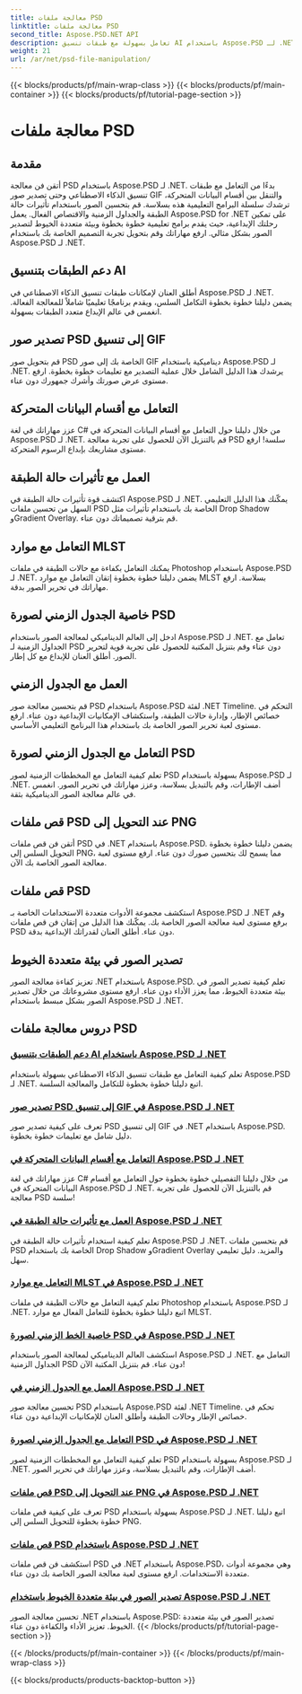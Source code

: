 ```yaml
---
title: معالجة ملفات PSD
linktitle: معالجة ملفات PSD
second_title: Aspose.PSD.NET API
description: تعامل بسهولة مع طبقات تنسيق AI باستخدام Aspose.PSD لـ .NET. تعلم كيفية تصدير صور PSD إلى GIF، والتعامل مع أقسام البيانات المتحركة، ومعالجة حالات الطبقة.
weight: 21
url: /ar/net/psd-file-manipulation/
---
```


{{< blocks/products/pf/main-wrap-class >}}
{{< blocks/products/pf/main-container >}}
{{< blocks/products/pf/tutorial-page-section >}}

# معالجة ملفات PSD

## مقدمة

أتقن فن معالجة PSD باستخدام Aspose.PSD لـ .NET. بدءًا من التعامل مع طبقات تنسيق الذكاء الاصطناعي وحتى تصدير صور GIF والتنقل بين أقسام البيانات المتحركة، ترشدك سلسلة البرامج التعليمية هذه بسلاسة. قم بتحسين الصور باستخدام تأثيرات حالة الطبقة والجداول الزمنية والاقتصاص الفعال. يعمل Aspose.PSD for .NET على تمكين رحلتك الإبداعية، حيث يقدم برامج تعليمية خطوة بخطوة وبيئة متعددة الخيوط لتصدير الصور بشكل مثالي. ارفع مهاراتك وقم بتحويل تجربة التصميم الخاصة بك باستخدام Aspose.PSD لـ .NET.

## دعم الطبقات بتنسيق AI

أطلق العنان لإمكانات طبقات تنسيق الذكاء الاصطناعي في Aspose.PSD لـ .NET. يضمن دليلنا خطوة بخطوة التكامل السلس، ويقدم برنامجًا تعليميًا شاملاً للمعالجة الفعالة. انغمس في عالم الإبداع متعدد الطبقات بسهولة.

## تصدير صور PSD إلى تنسيق GIF

قم بتحويل صور PSD الخاصة بك إلى صور GIF ديناميكية باستخدام Aspose.PSD لـ .NET. يرشدك هذا الدليل الشامل خلال عملية التصدير مع تعليمات خطوة بخطوة. ارفع مستوى عرض صورتك وأشرك جمهورك دون عناء.

## التعامل مع أقسام البيانات المتحركة

عزز مهاراتك في لغة C# من خلال دليلنا حول التعامل مع أقسام البيانات المتحركة في Aspose.PSD لـ .NET. قم بالتنزيل الآن للحصول على تجربة معالجة PSD سلسة! ارفع مستوى مشاريعك بإبداع الرسوم المتحركة.

## العمل مع تأثيرات حالة الطبقة

اكتشف قوة تأثيرات حالة الطبقة في Aspose.PSD لـ .NET. يمكّنك هذا الدليل التعليمي السهل من تحسين ملفات PSD الخاصة بك باستخدام تأثيرات مثل Drop Shadow وGradient Overlay. قم بترقية تصميماتك دون عناء.

## التعامل مع موارد MLST

يمكنك التعامل بكفاءة مع حالات الطبقة في ملفات Photoshop باستخدام Aspose.PSD لـ .NET. يضمن دليلنا خطوة بخطوة إتقان التعامل مع موارد MLST بسلاسة. ارفع مهاراتك في تحرير الصور بدقة.

## خاصية الجدول الزمني لصورة PSD

ادخل إلى العالم الديناميكي لمعالجة الصور باستخدام Aspose.PSD لـ .NET. تعامل مع الجداول الزمنية لـ PSD دون عناء وقم بتنزيل المكتبة للحصول على تجربة قوية لتحرير الصور. أطلق العنان للإبداع مع كل إطار.

## العمل مع الجدول الزمني

قم بتحسين معالجة صور PSD باستخدام Aspose.PSD لفئة .NET Timeline. التحكم في خصائص الإطار، وإدارة حالات الطبقة، واستكشاف الإمكانيات الإبداعية دون عناء. ارفع مستوى لعبة تحرير الصور الخاصة بك باستخدام هذا البرنامج التعليمي الأساسي.

## التعامل مع الجدول الزمني لصورة PSD

تعلم كيفية التعامل مع المخططات الزمنية لصور PSD بسهولة باستخدام Aspose.PSD لـ .NET. أضف الإطارات، وقم بالتبديل بسلاسة، وعزز مهاراتك في تحرير الصور. انغمس في عالم معالجة الصور الديناميكية بثقة.

## قص ملفات PSD عند التحويل إلى PNG

أتقن فن قص ملفات PSD في .NET باستخدام Aspose.PSD. يضمن دليلنا خطوة بخطوة التحويل السلس إلى PNG، مما يسمح لك بتحسين صورك دون عناء. ارفع مستوى لعبة معالجة الصور الخاصة بك الآن.

## قص ملفات PSD

استكشف مجموعة الأدوات متعددة الاستخدامات الخاصة بـ Aspose.PSD لـ .NET وقم برفع مستوى لعبة معالجة الصور الخاصة بك. يمكّنك هذا الدليل من إتقان فن قص ملفات PSD دون عناء. أطلق العنان لقدراتك الإبداعية بدقة.

## تصدير الصور في بيئة متعددة الخيوط

تعزيز كفاءة معالجة الصور .NET باستخدام Aspose.PSD. تعلم كيفية تصدير الصور في بيئة متعددة الخيوط، مما يعزز الأداء دون عناء. ارفع مستوى مشروعاتك من خلال تصدير الصور بشكل مبسط باستخدام Aspose.PSD لـ .NET.
## دروس معالجة ملفات PSD
### [دعم الطبقات بتنسيق AI باستخدام Aspose.PSD لـ .NET](./support-layers-ai-format/)
تعلم كيفية التعامل مع طبقات تنسيق الذكاء الاصطناعي بسهولة باستخدام Aspose.PSD لـ .NET. اتبع دليلنا خطوة بخطوة للتكامل والمعالجة السلسة.
### [تصدير صور PSD إلى تنسيق GIF في Aspose.PSD لـ .NET](./export-psd-to-gif/)
تعرف على كيفية تصدير صور PSD إلى تنسيق GIF في .NET باستخدام Aspose.PSD. دليل شامل مع تعليمات خطوة بخطوة.
### [التعامل مع أقسام البيانات المتحركة في Aspose.PSD لـ .NET](./animated-data-sections/)
عزز مهاراتك في لغة C# من خلال دليلنا التفصيلي خطوة بخطوة حول التعامل مع أقسام البيانات المتحركة في Aspose.PSD لـ .NET. قم بالتنزيل الآن للحصول على تجربة معالجة PSD سلسة!
### [العمل مع تأثيرات حالة الطبقة في Aspose.PSD لـ .NET](./layer-state-effects/)
تعلم كيفية استخدام تأثيرات حالة الطبقة في Aspose.PSD لـ .NET. قم بتحسين ملفات PSD الخاصة بك باستخدام Drop Shadow وGradient Overlay والمزيد. دليل تعليمي سهل.
### [التعامل مع موارد MLST في Aspose.PSD لـ .NET](./mlst-resources/)
تعلم كيفية التعامل مع حالات الطبقة في ملفات Photoshop باستخدام Aspose.PSD لـ .NET. اتبع دليلنا خطوة بخطوة للتعامل الفعال مع موارد MLST.
### [خاصية الخط الزمني لصورة PSD في Aspose.PSD لـ .NET](./psd-image-timeline-property/)
استكشف العالم الديناميكي لمعالجة الصور باستخدام Aspose.PSD لـ .NET. التعامل مع الجداول الزمنية PSD دون عناء. قم بتنزيل المكتبة الآن!
### [العمل مع الجدول الزمني في Aspose.PSD لـ .NET](./timeline/)
تحسين معالجة صور PSD باستخدام Aspose.PSD لفئة .NET Timeline. تحكم في خصائص الإطار وحالات الطبقة وأطلق العنان للإمكانيات الإبداعية دون عناء.
### [التعامل مع الجدول الزمني لصورة PSD في Aspose.PSD لـ .NET](./psd-image-timeline/)
تعلم كيفية التعامل مع المخططات الزمنية لصور PSD بسهولة باستخدام Aspose.PSD لـ .NET. أضف الإطارات، وقم بالتبديل بسلاسة، وعزز مهاراتك في تحرير الصور.
### [قص ملفات PSD عند التحويل إلى PNG في Aspose.PSD لـ .NET](./crop-psd-conversion-png/)
تعرف على كيفية قص ملفات PSD بسهولة باستخدام Aspose.PSD لـ .NET. اتبع دليلنا خطوة بخطوة للتحويل السلس إلى PNG.
### [قص ملفات PSD باستخدام Aspose.PSD لـ .NET](./crop-psd-file/)
استكشف فن قص ملفات PSD في .NET باستخدام Aspose.PSD، وهي مجموعة أدوات متعددة الاستخدامات. ارفع مستوى لعبة معالجة الصور الخاصة بك دون عناء.
### [تصدير الصور في بيئة متعددة الخيوط باستخدام Aspose.PSD لـ .NET](./export-images-multi-thread/)
تحسين معالجة الصور .NET باستخدام Aspose.PSD: تصدير الصور في بيئة متعددة الخيوط. تعزيز الأداء والكفاءة دون عناء.
{{< /blocks/products/pf/tutorial-page-section >}}

{{< /blocks/products/pf/main-container >}}
{{< /blocks/products/pf/main-wrap-class >}}

{{< blocks/products/products-backtop-button >}}
